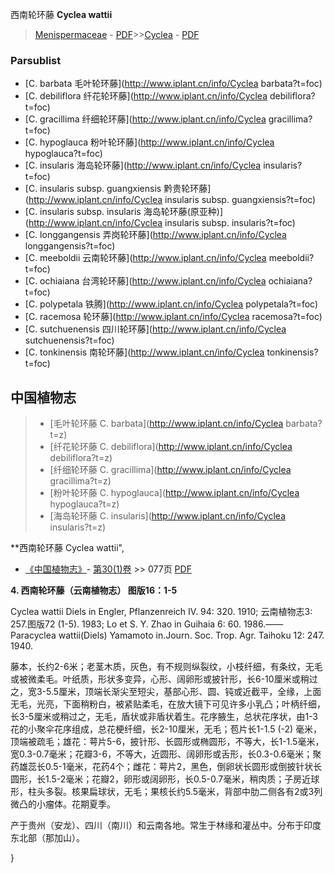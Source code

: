 西南轮环藤 **Cyclea wattii**

> [Menispermaceae](http://www.iplant.cn/info/Menispermaceae?t=foc) - [PDF](http://www.iplant.cn/foc/pdf/Menispermaceae.pdf)>>[Cyclea](http://www.iplant.cn/info/Cyclea?t=foc) - [PDF](http://www.iplant.cn/foc/pdf/Cyclea.pdf)

### Parsublist

* [C.  barbata  毛叶轮环藤](http://www.iplant.cn/info/Cyclea barbata?t=foc)
* [C.  debiliflora  纤花轮环藤](http://www.iplant.cn/info/Cyclea debiliflora?t=foc)
* [C.  gracillima  纤细轮环藤](http://www.iplant.cn/info/Cyclea gracillima?t=foc)
* [C.  hypoglauca  粉叶轮环藤](http://www.iplant.cn/info/Cyclea hypoglauca?t=foc)
* [C.  insularis  海岛轮环藤](http://www.iplant.cn/info/Cyclea insularis?t=foc)
* [C.  insularis subsp. guangxiensis  黔贵轮环藤](http://www.iplant.cn/info/Cyclea insularis subsp. guangxiensis?t=foc)
* [C.  insularis subsp. insularis  海岛轮环藤(原亚种)](http://www.iplant.cn/info/Cyclea insularis subsp. insularis?t=foc)
* [C.  longgangensis  弄岗轮环藤](http://www.iplant.cn/info/Cyclea longgangensis?t=foc)
* [C.  meeboldii  云南轮环藤](http://www.iplant.cn/info/Cyclea meeboldii?t=foc)
* [C.  ochiaiana  台湾轮环藤](http://www.iplant.cn/info/Cyclea ochiaiana?t=foc)
* [C.  polypetala  铁腾](http://www.iplant.cn/info/Cyclea polypetala?t=foc)
* [C.  racemosa  轮环藤](http://www.iplant.cn/info/Cyclea racemosa?t=foc)
* [C.  sutchuenensis  四川轮环藤](http://www.iplant.cn/info/Cyclea sutchuenensis?t=foc)
* [C.  tonkinensis  南轮环藤](http://www.iplant.cn/info/Cyclea tonkinensis?t=foc)


## 中国植物志

> * [毛叶轮环藤  C.  barbata](http://www.iplant.cn/info/Cyclea barbata?t=z)
> * [纤花轮环藤  C.  debiliflora](http://www.iplant.cn/info/Cyclea debiliflora?t=z)
> * [纤细轮环藤  C.  gracillima](http://www.iplant.cn/info/Cyclea gracillima?t=z)
> * [粉叶轮环藤  C.  hypoglauca](http://www.iplant.cn/info/Cyclea hypoglauca?t=z)
> * [海岛轮环藤  C.  insularis](http://www.iplant.cn/info/Cyclea insularis?t=z)


**西南轮环藤 Cyclea wattii",

* [《中国植物志》](http://www.iplant.cn/frps)- [第30(1)卷](http://www.iplant.cn/frps/vol/30(1)) >> 077页 [PDF](http://www.iplant.cn/frps/pdf/30(1)/077.PDF)


**4. 西南轮环藤（云南植物志） 图版16：1-5**

Cyclea wattii Diels in Engler, Pflanzenreich IV. 94: 320. 1910; 云南植物志3: 257.图版72 (1-5). 1983; Lo et S. Y. Zhao in Guihaia 6: 60. 1986.——Paracyclea wattii(Diels) Yamamoto in.Journ. Soc. Trop. Agr. Taihoku 12: 247. 1940.

藤本，长约2-6米；老茎木质，灰色，有不规则纵裂纹，小枝纤细，有条纹，无毛或被微柔毛。叶纸质，形状多变异，心形、阔卵形或披针形，长6-10厘米或稍过之，宽3-5.5厘米，顶端长渐尖至短尖，基部心形、圆、钝或近截平，全缘，上面无毛，光亮，下面稍粉白，被紧贴柔毛，在放大镜下可见许多小乳凸；叶柄纤细，长3-5厘米或稍过之，无毛，盾状或非盾状着生。花序腋生，总状花序状，由1-3花的小聚伞花序组成，总花梗纤细，长2-10厘米，无毛；苞片长1-1.5 (-2) 毫米，顶端被疏毛；雄花：萼片5-6，披针形、长圆形或椭圆形，不等大，长1-1.5毫米，宽0.3-0.7毫米；花瓣3-6，不等大，近圆形、阔卵形或舌形，长0.3-0.6毫米；聚药雄蕊长0.5-1毫米，花药4个；雌花：萼片2，黑色，倒卵状长圆形或倒披针状长圆形，长1.5-2毫米；花瓣2，卵形或阔卵形，长0.5-0.7毫米，稍肉质；子房近球形，柱头多裂。核果扁球状，无毛；果核长约5.5毫米，背部中肋二侧各有2或3列微凸的小瘤体。花期夏季。

产于贵州（安龙）、四川（南川）和云南各地。常生于林缘和灌丛中。分布于印度东北部（那加山）。

}